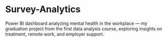 # Survey-Analytics
Power BI dashboard analyzing mental health in the workplace — my graduation project from the first data analysis course, exploring insights on treatment, remote work, and employer support.
